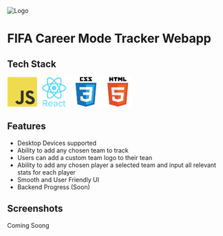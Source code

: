 
![Logo](https://pbs.twimg.com/profile_images/1672276740540956675/L2vF9bby_400x400.png)


# FIFA Career Mode Tracker Webapp


## Tech Stack

<p float="left">
  <img src="https://raw.githubusercontent.com/devicons/devicon/master/icons/javascript/javascript-original.svg" width="70" />
  <img src="https://raw.githubusercontent.com/devicons/devicon/master/icons/react/react-original-wordmark.svg" width="70" /> 
  <img src="https://raw.githubusercontent.com/devicons/devicon/master/icons/css3/css3-original-wordmark.svg" width="70" />
  <img src="https://raw.githubusercontent.com/devicons/devicon/master/icons/html5/html5-original-wordmark.svg" width="70" /> 
</p>

## Features

- Desktop Devices supported
- Ability to add any chosen team to track
- Users can add a custom team logo to their tean
- Ability to add any chosen player a selected team and input all relevant stats for each player
- Smooth and User Friendly UI
- Backend Progress (Soon)

## Screenshots

Coming Soong
